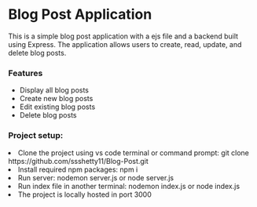 <h1>Blog Post Application</h1>
This is a simple blog post application with a ejs file and a backend built using Express. The application allows users to create, read, update, and delete blog posts.

<h3>Features</h3>
<ul>
  <li>Display all blog posts</li>
  <li>Create new blog posts</li>
  <li>Edit existing blog posts</li>
  <li>Delete blog posts</li>
</ul>


<h3>Project setup:</h3>
<li> Clone the project using vs code terminal or command prompt: git clone <a>https://github.com/ssshetty11/Blog-Post.git</a></li> 
<li> Install required npm packages: npm i</li>
<li> Run server: nodemon server.js or node server.js</li>
<li> Run index file in another terminal: nodemon index.js or node index.js</li>
<li> The project is locally hosted in port 3000 </li>

